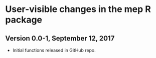 # User-visible changes in the mep R package

## Version 0.0-1, September 12, 2017

* Initial functions released in GitHub repo.
